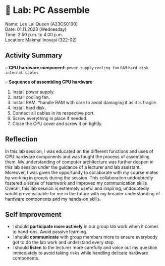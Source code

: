 # :electric_plug: Lab: PC Assemble 

Name: Lee Lai Queen (A23CS0100)<br />
Date: 01.11.2023 (Wednesday) <br />
Time: 2.50 p.m. to 4.00 p.m. <br />
Location: Makmal Inovasi (322-02)<br />

## Activity Summary 

✅**CPU hardware component:**
	  `power supply` 
	  `cooling fan`
	  `RAM`
	  `hard disk`
	  `internal cables`
	  
✅**Sequence of assembling CPU hardware**
1. Install power supply.
2. Install cooling fan.
3. Install RAM. *handle RAM with care to avoid damaging it as it is fragile.
4. Install hard disk.
5. Connect all cables in its respective port.
6. Screw everything in place if needed.
7. Close the CPU cover and screw it on tightly.

## Reflection
In this lab session, I was educated on the different functions and uses of CPU hardware components and was taught the process of assembling them. My understanding of computer architecture was further deepen in this lab session under the guidance of a lecturer and lab assistant. Moreover, I was given the opportunity to collaborate with my course mates by working in groups during the session. This collaboration undoubtedly fostered a sense of teamwork and improved my communication skills. Overall, this lab session is extremely useful and inspiring, undoubtedly would prove valuable for me in the future with my broader understanding of hardware components and my hands-on skills.  

## Self Improvement

 - I should **participate more actively** in our group lab work when it
   comes to hand-ons. Avoid passive learning.
 - I should **communicate** with group members more to ensure everybody got to do the lab work and understand every step.
 - I should **listen** to the lecturer more carefully and voice out my question immediately to avoid taking risks while handling delicate hardware components.
